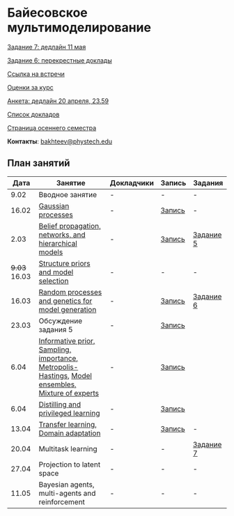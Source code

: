 # Байесовское мультимоделирование

[Задание 7: дедлайн 11 мая](task7/readme.md) 


[Задание 6: перекрестные доклады](cross_talks/task6.md) 

[Ссылка на встречи](https://m1p.org/go_zoom2)

[Оценки за курс](eval.md)

[Анкета: дедлайн 20 апреля, 23.59](https://forms.gle/6jaacb6GrHTmYFha6)

[Список докладов](talks.md)

[Страница осеннего семестра](main_fall_21.md)

**Контакты**: bakhteev@phystech.edu

## План занятий
|Дата|Занятие|Докладчики|Запись| Задания |
| --- | --- | --- | --- | --- |
| 9.02 | Вводное занятие | -  | - | - |
| 16.02 | [Gaussian processes](slides/slides_12_gp.pdf) | - | [Запись](https://youtu.be/mxJQ6CwPECo) | - | 
| 2.03 | [Belief propagation, networks, and hierarchical models](slides/slides_13_hier.pdf)  | -  | [Запись](https://youtu.be/Q2na4zphieI) | [Задание 5](task5) |
| ~~9.03~~ 16.03 | [Structure priors and model selection](slides/slides14_struct.pdf) | -  | - | - |
| 16.03 | [Random processes and genetics for model generation](slides/slides15_evo.pdf) | -  | [Запись](https://www.youtube.com/watch?v=HK8hbSMKiMo) | [Задание 6](task6) |
| 23.03 | Обсуждение задания 5 | - | [Запись](https://www.youtube.com/watch?v=AcnA6hSC4Pk) |
| 6.04 | [Informative prior, Sampling, importance, Metropolis-Hastings](slides/slides16_mc.pdf), [Model ensembles, Mixture of experts](slides/slides17_ens.pdf) | - | [Запись](https://www.youtube.com/watch?v=kRzf0jDIbV8) |
| 6.04 | [Distilling and privileged learning](slides/slides18_dist.pdf) | - |  [Запись](https://www.youtube.com/watch?v=F1yWOyMJnF4) |
| 13.04 | [Transfer learning, Domain adaptation](slides/slides19_transfer.pdf) | -  | [Запись](https://www.youtube.com/watch?v=JuaUTU14EK4) | - |
| 20.04| Multitask learning | -  | - | [Задание 7](task7) |
| 27.04 | Projection to latent space | -  | - | - |
| 11.05 | Bayesian agents, multi-agents and reinforcement | -  | - | - |


